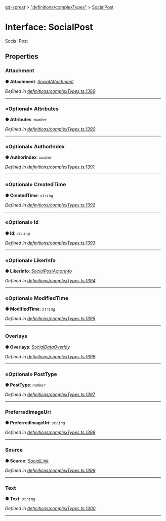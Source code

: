 [gd-sprest](../README.md) > ["definitions/complexTypes"](../modules/_definitions_complextypes_.md) > [SocialPost](../interfaces/_definitions_complextypes_.socialpost.md)



# Interface: SocialPost


Social Post


## Properties
<a id="attachment"></a>

###  Attachment

**●  Attachment**:  *[SocialAttachment](_definitions_complextypes_.socialattachment.md)* 

*Defined in [definitions/complexTypes.ts:1389](https://github.com/gunjandatta/sprest/blob/3de79f1/src/definitions/complexTypes.ts#L1389)*





___

<a id="attributes"></a>

### «Optional» Attributes

**●  Attributes**:  *`number`* 

*Defined in [definitions/complexTypes.ts:1390](https://github.com/gunjandatta/sprest/blob/3de79f1/src/definitions/complexTypes.ts#L1390)*





___

<a id="authorindex"></a>

### «Optional» AuthorIndex

**●  AuthorIndex**:  *`number`* 

*Defined in [definitions/complexTypes.ts:1391](https://github.com/gunjandatta/sprest/blob/3de79f1/src/definitions/complexTypes.ts#L1391)*





___

<a id="createdtime"></a>

### «Optional» CreatedTime

**●  CreatedTime**:  *`string`* 

*Defined in [definitions/complexTypes.ts:1392](https://github.com/gunjandatta/sprest/blob/3de79f1/src/definitions/complexTypes.ts#L1392)*





___

<a id="id"></a>

### «Optional» Id

**●  Id**:  *`string`* 

*Defined in [definitions/complexTypes.ts:1393](https://github.com/gunjandatta/sprest/blob/3de79f1/src/definitions/complexTypes.ts#L1393)*





___

<a id="likerinfo"></a>

### «Optional» LikerInfo

**●  LikerInfo**:  *[SocialPostActorInfo](_definitions_complextypes_.socialpostactorinfo.md)* 

*Defined in [definitions/complexTypes.ts:1394](https://github.com/gunjandatta/sprest/blob/3de79f1/src/definitions/complexTypes.ts#L1394)*





___

<a id="modifiedtime"></a>

### «Optional» ModifiedTime

**●  ModifiedTime**:  *`string`* 

*Defined in [definitions/complexTypes.ts:1395](https://github.com/gunjandatta/sprest/blob/3de79f1/src/definitions/complexTypes.ts#L1395)*





___

<a id="overlays"></a>

###  Overlays

**●  Overlays**:  *[SocialDataOverlay](_definitions_complextypes_.socialdataoverlay.md)* 

*Defined in [definitions/complexTypes.ts:1396](https://github.com/gunjandatta/sprest/blob/3de79f1/src/definitions/complexTypes.ts#L1396)*





___

<a id="posttype"></a>

### «Optional» PostType

**●  PostType**:  *`number`* 

*Defined in [definitions/complexTypes.ts:1397](https://github.com/gunjandatta/sprest/blob/3de79f1/src/definitions/complexTypes.ts#L1397)*





___

<a id="preferredimageuri"></a>

###  PreferredImageUri

**●  PreferredImageUri**:  *`string`* 

*Defined in [definitions/complexTypes.ts:1398](https://github.com/gunjandatta/sprest/blob/3de79f1/src/definitions/complexTypes.ts#L1398)*





___

<a id="source"></a>

###  Source

**●  Source**:  *[SocialLink](_definitions_complextypes_.sociallink.md)* 

*Defined in [definitions/complexTypes.ts:1399](https://github.com/gunjandatta/sprest/blob/3de79f1/src/definitions/complexTypes.ts#L1399)*





___

<a id="text"></a>

###  Text

**●  Text**:  *`string`* 

*Defined in [definitions/complexTypes.ts:1400](https://github.com/gunjandatta/sprest/blob/3de79f1/src/definitions/complexTypes.ts#L1400)*





___


